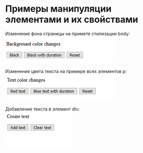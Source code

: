 # Примеры манипуляции элементами и их свойствами
Изменение фона страницы на примете стилизации body: <br/>
![Optional Text](../gifs/background_color.gif)

Изменение цвета текста на примере всех элементов p: <br/>
![Optional Text](../gifs/text_color.gif)

Добавление текста в элемент div: <br/>
![Optional Text](../gifs/text_add.gif)